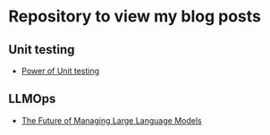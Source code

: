 # Repository to view my blog posts
## Unit testing
- [Power of Unit testing](https://dev.to/prashanna/embracing-the-power-of-unit-testing-24f7)

## LLMOps
- [The Future of Managing Large Language Models
](https://medium.com/@buskey14/llmops-the-future-of-managing-large-language-models-a6a2fdf39d47)